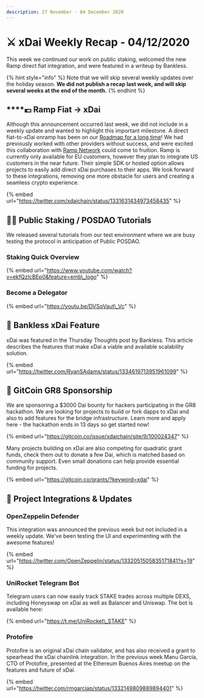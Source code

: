 ```yaml
---
description: 27 November - 04 December 2020
---
```


# ⚔️ xDai Weekly Recap - 04/12/2020

This week we continued our work on public staking, welcomed the new Ramp direct fiat integration, and were featured in a writeup by Bankless.

{% hint style="info" %}
Note that we will skip several weekly updates over the holiday season. **We did not publish a recap last week, and will skip several weeks at the end of the month.** 
{% endhint %}

## \*\*\*\*💶 **Ramp Fiat -&gt; xDai** 

Although this announcement occurred last week, we did not include in a weekly update and wanted to highlight this important milestone. A direct fiat-to-xDai onramp has been on our [Roadmap for a long time](../../roadmap/#fiat-to-xdai-onramp)! We had previously worked with other providers without success, and were excited this collaboration with [Ramp Network](https://ramp.network/) could come to fruition. Ramp is currently only available for EU customers, however they plan to integrate US customers in the near future. Their simple SDK or hosted option allows projects to easily add direct xDai purchases to their apps. We look forward to these integrations, removing one more obstacle for users and creating a seamless crypto experience.

{% embed url="https://twitter.com/xdaichain/status/1331631434973458435" %}

## 👨🏫 Public Staking / POSDAO Tutorials

We released several tutorials from our test environment where we are busy testing the protocol in anticipation of Public POSDAO. 

### Staking Quick Overview

{% embed url="https://www.youtube.com/watch?v=ekfQzIcBEp0&feature=emb\_logo" %}

### Become a Delegator

{% embed url="https://youtu.be/DVSqVaut\_Vc" %}

## 📰 Bankless xDai Feature

xDai was featured in the Thursday Thoughts post by Bankless. This article describes the features that make xDai a viable and available scalability solution.

{% embed url="https://twitter.com/RyanSAdams/status/1334619713951961099" %}

## 🥇 GitCoin GR8 Sponsorship

We are sponsoring a $3000 Dai bounty for hackers participating in the GR8 hackathon. We are looking for projects to build or fork dapps to xDai and also to add features for the bridge infrastructure. Learn more and apply here - the hackathon ends in 13 days so get started now!

{% embed url="https://gitcoin.co/issue/xdaichain/site/9/100024347" %}

Many projects building on xDai are also competing for quadratic grant funds, check them out to donate a few Dai, which is matched based on community support. Even small donations can help provide essential funding for projects.

{% embed url="https://gitcoin.co/grants/?keyword=xdai" %}

## 🦋 Project Integrations & Updates

### OpenZeppelin Defender

This integration was announced the previous week but not included in a weekly update. We've been testing the UI and experimenting with the awesome features!

{% embed url="https://twitter.com/OpenZeppelin/status/1332051505835171841?s=19" %}

### UniRocket Telegram Bot

Telegram users can now easily track STAKE trades across multiple DEXS, including Honeyswap on xDai as well as Balancer and Uniswap. The bot is available here:

{% embed url="https://t.me/UniRocket\_STAKE" %}

### Protofire 

Protofire is an original xDai chain validator, and has also received a grant to spearhead the xDai chainlink integration. In the previous week Manu Garcia, CTO of Protofire, presented at the Ethereum Buenos Aires meetup on the features and future of xDai.

{% embed url="https://twitter.com/rmgarciap/status/1332149809889894401" %}











 






